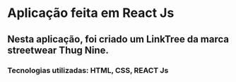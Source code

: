 # Aplicação feita em React Js
<h2> Nesta aplicação, foi criado um LinkTree da marca streetwear Thug Nine. </h2>
<h3> Tecnologias utilizadas: HTML, CSS, REACT Js </h3>

